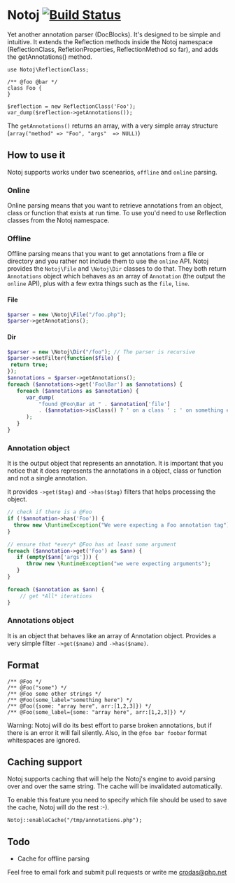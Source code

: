 Notoj [![Build Status](https://secure.travis-ci.org/crodas/Notoj.png?branch=master)](http://travis-ci.org/crodas/Notoj)
=========================

Yet another annotation parser (DocBlocks). It's designed to be simple and intuitive. It extends the Reflection methods inside the Notoj namespace (ReflectionClass, RefletionProperties, ReflectionMethod so far), and adds the getAnnotations() method.



    use Notoj\ReflectionClass;
  
    /** @foo @bar */
    class Foo {
    }
  
    $reflection = new ReflectionClass('Foo');
    var_dump($reflection->getAnnotations());
  
The `getAnnotations()` returns an array, with a very simple array structure (`array("method" => "Foo", "args" 
=> NULL)`)

How to use it
-------------

Notoj supports works under two scenearios, `offline` and `online` parsing.

### Online

Online parsing means that you want to retrieve annotations from an object, class or function that exists at run time. To use you'd need to use Reflection classes from the Notoj namespace.

### Offline

Offline parsing means that you want to get annotations from a file or directory and you rather not include them to use the `online` API. Notoj provides the `Notoj\File` and `\Notoj\Dir` classes to do that. They both return `Annotations` object which behaves as an array of `Annotation` (the output the `online` API), plus with a few extra things such as the `file`, `line`.


#### File
```php
$parser = new \Notoj\File("/foo.php");
$parser->getAnnotations();
```
#### Dir

```php
$parser = new \Notoj\Dir("/foo"); // The parser is recursive
$parser->setFilter(function($file) {
 return true;
});
$annotations = $parser->getAnnotations();
foreach ($annotations->get('Foo\Bar') as $annotations) {
   foreach ($annotations as $annotation) {
      var_dump(
          "found @Foo\Bar at " . $annotation['file'] 
          . ($annotation->isClass() ? ' on a class ' : ' on something else other than a class')
      );
   }
}
```

### Annotation object

It is the output object that represents an annotation. It is important that you notice that it does represents the annotations in a object, class or function and not a single annotation.

It provides `->get($tag)` and `->has($tag)` filters that helps processing the object.

```php
// check if there is a @Foo
if (!$annotation->has('Foo')) {
  throw new \RuntimeException("We were expecting a Foo annotation tag");
}

// ensure that *every* @Foo has at least some argument
foreach ($annotation->get('Foo') as $ann) {
   if (empty($ann['args'])) {
      throw new \RuntimeException("we were expecting arguments");
   }
}

foreach ($annotation as $ann) {
    // get *All* iterations
}
```

### Annotations object

It is an object that behaves like an array of Annotation object. Provides a very simple filter `->get($name)` and `->has($name)`.



Format
-------
    /** @Foo */
    /** @Foo("some") */
    /** @Foo some other strings */
    /** @Foo(some_label="something here") */
    /** @Foo({some: "array here", arr:[1,2,3]}) */
    /** @Foo(some_label={some: "array here", arr:[1,2,3]}) */

Warning: Notoj will do its best effort to parse broken annotations, but if there is an error it will fail silently. Also, in the `@foo bar foobar` format whitespaces are ignored.
 
Caching support
---------------

Notoj supports caching that will help the Notoj's engine to avoid parsing over and over the same string. The cache will be invalidated automatically.

To enable this feature you need to specify which file should be used to save the cache, Notoj will do the rest :-).


```
Notoj::enableCache("/tmp/annotations.php");
```


Todo
----
* Cache for offline parsing

Feel free to email fork and submit pull requests or write me crodas@php.net
